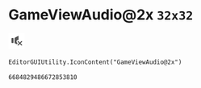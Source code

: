 # GameViewAudio@2x `32x32`
<img src="/img/GameViewAudio@2x.png" width=32 height=32>

``` CSharp
EditorGUIUtility.IconContent("GameViewAudio@2x")
```
```
6684829486672853810
```

